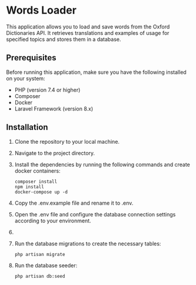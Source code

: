 # Words Loader

This application allows you to load and save words from the Oxford Dictionaries API. It retrieves translations and examples of usage for specified topics and stores them in a database.

## Prerequisites

Before running this application, make sure you have the following installed on your system:

- PHP (version 7.4 or higher)
- Composer
- Docker
- Laravel Framework (version 8.x)

## Installation

1. Clone the repository to your local machine.

2. Navigate to the project directory.

3. Install the dependencies by running the following commands and create docker containers:

   ```
   composer install
   npm install
   docker-compose up -d
   ```
   
4. Copy the .env.example file and rename it to .env. 

5. Open the .env file and configure the database connection settings according to your environment. 
6. 
7. Run the database migrations to create the necessary tables:
    ```
    php artisan migrate
    ```
8. Run the database seeder:
   ```
   php artisan db:seed
   ```
